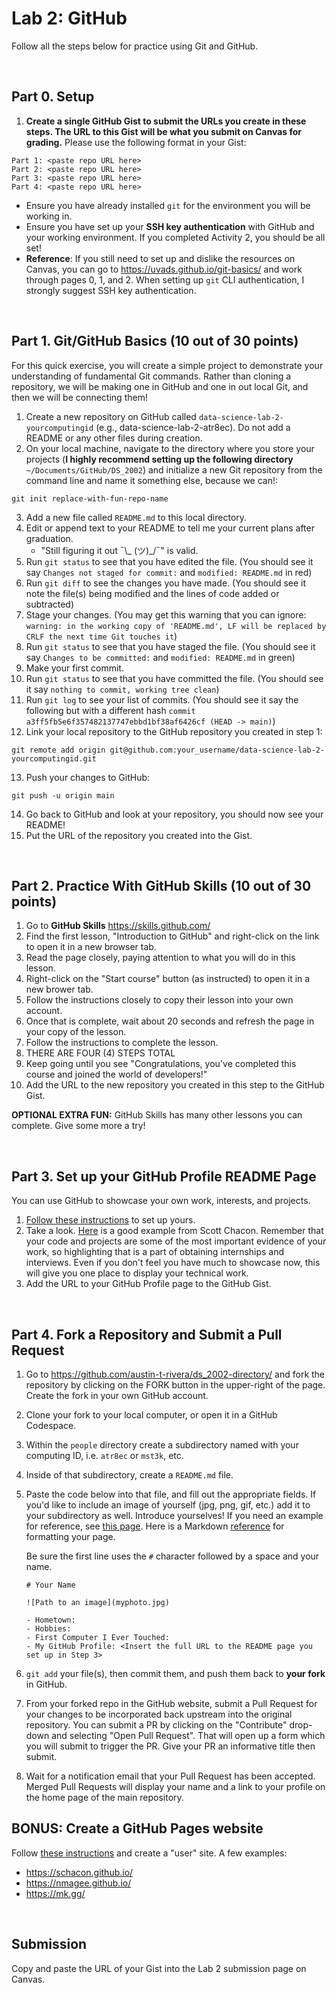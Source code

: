 # Lab 2: GitHub
Follow all the steps below for practice using Git and GitHub.

<br>

## Part 0. Setup
1. **Create a single GitHub Gist to submit the URLs you create in these steps. The URL to this Gist will be what you submit on Canvas for grading.** Please use the following format in your Gist:
```
Part 1: <paste repo URL here>
Part 2: <paste repo URL here>
Part 3: <paste repo URL here>
Part 4: <paste repo URL here>
```
- Ensure you have already installed `git` for the environment you will be working in.
- Ensure you have set up your **SSH key authentication** with GitHub and your working environment. If you completed Activity 2, you should be all set!
- **Reference**: If you still need to set up and dislike the resources on Canvas, you can go to https://uvads.github.io/git-basics/ and work through pages 0, 1, and 2. When setting up `git` CLI authentication, I strongly suggest SSH key authentication.

<br>

## Part 1. Git/GitHub Basics (10 out of 30 points)
For this quick exercise, you will create a simple project to demonstrate your understanding of fundamental Git commands. Rather than cloning a repository, we will be making one in GitHub and one in out local Git, and then we will be connecting them!

1. Create a new repository on GitHub called `data-science-lab-2-yourcomputingid` (e.g., data-science-lab-2-atr8ec). Do not add a README or any other files during creation.
2. On your local machine, navigate to the directory where you store your projects (**I highly recommend setting up the following directory** `~/Documents/GitHub/DS_2002`) and initialize a new Git repository from the command line and name it something else, because we can!:
```
git init replace-with-fun-repo-name
```
3. Add a new file called `README.md` to this local directory.
4. Edit or append text to your README to tell me your current plans after graduation.
   - "Still figuring it out ¯\\_ (ツ)_/¯" is valid.
5. Run `git status` to see that you have edited the file. (You should see it say `Changes not staged for commit:` and `modified: README.md` in red)
6. Run `git diff` to see the changes you have made. (You should see it note the file(s) being modified and the lines of code added or subtracted)
7. Stage your changes. (You may get this warning that you can ignore: `warning: in the working copy of 'README.md', LF will be replaced by CRLF the next time Git touches it`)
8. Run `git status` to see that you have staged the file. (You should see it say `Changes to be committed:` and `modified: README.md` in green)
9. Make your first commit.
10. Run `git status` to see that you have committed the file. (You should see it say `nothing to commit, working tree clean`)
11. Run `git log` to see your list of commits. (You should see it say the following but with a different hash `commit a3ff5fb5e6f357482137747ebbd1bf38af6426cf (HEAD -> main)`)
12. Link your local repository to the GitHub repository you created in step 1:
```
git remote add origin git@github.com:your_username/data-science-lab-2-yourcomputingid.git
```
13. Push your changes to GitHub:
```
git push -u origin main 
```
14. Go back to GitHub and look at your repository, you should now see your README!
15. Put the URL of the repository you created into the Gist.

<br>

## Part 2. Practice With GitHub Skills (10 out of 30 points)

1. Go to **GitHub Skills** https://skills.github.com/
2. Find the first lesson, "Introduction to GitHub" and right-click on the link to open it in a new browser tab.
3. Read the page closely, paying attention to what you will do in this lesson.
4. Right-click on the "Start course" button (as instructed) to open it in a new brower tab.
5. Follow the instructions closely to copy their lesson into your own account.
6. Once that is complete, wait about 20 seconds and refresh the page in your copy of the lesson.
7. Follow the instructions to complete the lesson.
8. THERE ARE FOUR (4) STEPS TOTAL
9. Keep going until you see "Congratulations, you've completed this course and joined the world of developers!"
10. Add the URL to the new repository you created in this step to the GitHub Gist.

**OPTIONAL EXTRA FUN:** GitHub Skills has many other lessons you can complete. Give some more a try!

<br>

## Part 3. Set up your GitHub Profile README Page

You can use GitHub to showcase your own work, interests, and projects.

1. [Follow these instructions](https://docs.github.com/en/get-started/start-your-journey/setting-up-your-profile#adding-a-profile-readme) to set up yours.
2. Take a look. [Here](https://github.com/schacon/) is a good example from Scott Chacon. Remember that your code and projects are some of the most important evidence of your work, so highlighting that is a part of obtaining internships and interviews. Even if you don't feel you have much to showcase now, this will give you one place to display your technical work.
3. Add the URL to your GitHub Profile page to the GitHub Gist.

<br>

## Part 4. Fork a Repository and Submit a Pull Request

1. Go to https://github.com/austin-t-rivera/ds_2002-directory/ and fork the repository by clicking on the FORK button in the upper-right of the page. Create the fork in your own GitHub account.
2. Clone your fork to your local computer, or open it in a GitHub Codespace.
3. Within the `people` directory create a subdirectory named with your computing ID, i.e. `atr8ec` or `mst3k`, etc.
4. Inside of that subdirectory, create a `README.md` file.
5. Paste the code below into that file, and fill out the appropriate fields. If you'd like to include an image of yourself (jpg, png, gif, etc.) add it to your subdirectory as well. Introduce yourselves! If you need an example for reference, see [this page](https://github.com/austin-t-rivera/ds_2002-directory/blob/ecbac67d680d881c7a5b50d133998529e1d1e591/people/atr8ec/README.md). Here is a Markdown [reference](https://docs.github.com/en/get-started/writing-on-github/getting-started-with-writing-and-formatting-on-github/basic-writing-and-formatting-syntax) for formatting your page.

    Be sure the first line uses the `#` character followed by a space and your name.

    ```
    # Your Name
    
    ![Path to an image](myphoto.jpg)

    - Hometown: 
    - Hobbies: 
    - First Computer I Ever Touched: 
    - My GitHub Profile: <Insert the full URL to the README page you set up in Step 3>
    ```
    
7. `git add` your file(s), then commit them, and push them back to **your fork** in GitHub.
8. From your forked repo in the GitHub website, submit a Pull Request for your changes to be incorporated back upstream into the original repository. You can submit a PR by clicking on the "Contribute" drop-down and selecting "Open Pull Request". That will open up a form which you will submit to trigger the PR. Give your PR an informative title then submit.
9. Wait for a notification email that your Pull Request has been accepted. Merged Pull Requests will display your name and a link to your profile on the home page of the main repository.

## BONUS: Create a GitHub Pages website

Follow [these instructions](https://pages.github.com/) and create a "user" site. A few examples:

- https://schacon.github.io/
- https://nmagee.github.io/
- https://mk.gg/

<br>

## Submission
Copy and paste the URL of your Gist into the Lab 2 submission page on Canvas.
